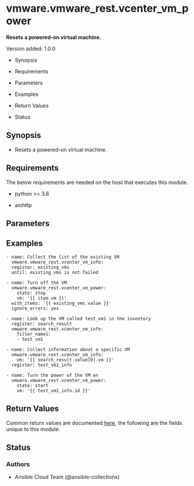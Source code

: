# vmware.vmware_rest.vcenter_vm_power

**Resets a powered-on virtual machine.**

Version added: 1.0.0


* Synopsis


* Requirements


* Parameters


* Examples


* Return Values


* Status

## Synopsis


* Resets a powered-on virtual machine.

## Requirements

The below requirements are needed on the host that executes this
module.


* python >= 3.6


* aiohttp

## Parameters

## Examples

```
- name: Collect the list of the existing VM
  vmware.vmware_rest.vcenter_vm_info:
  register: existing_vms
  until: existing_vms is not failed

- name: Turn off the VM
  vmware.vmware_rest.vcenter_vm_power:
    state: stop
    vm: '{{ item.vm }}'
  with_items: '{{ existing_vms.value }}'
  ignore_errors: yes

- name: Look up the VM called test_vm1 in the inventory
  register: search_result
  vmware.vmware_rest.vcenter_vm_info:
    filter_names:
    - test_vm1

- name: Collect information about a specific VM
  vmware.vmware_rest.vcenter_vm_info:
    vm: '{{ search_result.value[0].vm }}'
  register: test_vm1_info

- name: Turn the power of the VM on
  vmware.vmware_rest.vcenter_vm_power:
    state: start
    vm: '{{ test_vm1_info.id }}'
```

## Return Values

Common return values are documented [here](https://docs.ansible.com/ansible/latest/reference_appendices/common_return_values.html#common-return-values),
the following are the fields unique to this module:

## Status

### Authors


* Ansible Cloud Team (@ansible-collections)
